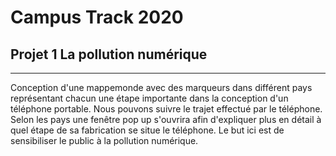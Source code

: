 # Campus Track 2020

## Projet 1 La pollution numérique

---


Conception d'une mappemonde avec des marqueurs dans différent pays représentant chacun une étape importante dans la conception d'un téléphone portable.
Nous pouvons suivre le trajet effectué par le téléphone.
Selon les pays une fenêtre pop up s'ouvrira afin d'expliquer plus en détail à quel étape de sa fabrication se situe le téléphone.
Le but ici est de sensibiliser le public à la pollution numérique. 
